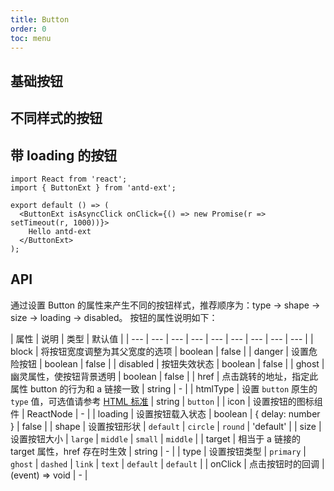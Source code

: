 ```yaml
---
title: Button
order: 0
toc: menu
---
```


## 基础按钮

<code src="../../examples/Button/index.tsx"></code>

## 不同样式的按钮

<code src="../../examples/Button/themes.tsx"></code>

## 带 loading 的按钮

```tsx
import React from 'react';
import { ButtonExt } from 'antd-ext';

export default () => (
  <ButtonExt isAsyncClick onClick={() => new Promise(r => setTimeout(r, 1000))}>
    Hello antd-ext
  </ButtonExt>
);
```

## API

通过设置 Button 的属性来产生不同的按钮样式，推荐顺序为：type -> shape -> size -> loading -> disabled。 按钮的属性说明如下：

| 属性 | 说明 | 类型 | 默认值 |
| --- | --- | --- | --- | --- | --- | --- | --- | --- |
| block | 将按钮宽度调整为其父宽度的选项 | boolean | false |
| danger | 设置危险按钮 | boolean | false |
| disabled | 按钮失效状态 | boolean | false |
| ghost | 幽灵属性，使按钮背景透明 | boolean | false |
| href | 点击跳转的地址，指定此属性 button 的行为和 a 链接一致 | string | \- |
| htmlType | 设置 `button` 原生的 `type` 值，可选值请参考 [HTML 标准](https://developer.mozilla.org/en-US/docs/Web/HTML/Element/button#attr-type) | string | `button` |
| icon | 设置按钮的图标组件 | ReactNode | \- |
| loading | 设置按钮载入状态 | boolean | { delay: number } | false |
| shape | 设置按钮形状 | `default` | `circle` | `round` | 'default' |
| size | 设置按钮大小 | `large` | `middle` | `small` | `middle` |
| target | 相当于 a 链接的 target 属性，href 存在时生效 | string | \- |
| type | 设置按钮类型 | `primary` | `ghost` | `dashed` | `link` | `text` | `default` | `default` |
| onClick | 点击按钮时的回调 | (event) => void | \- |
